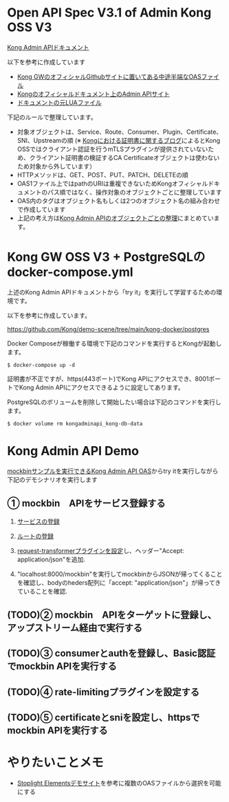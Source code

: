 # Open API Spec V3.1 of Admin Kong OSS V3

[Kong Admin APIドキュメント](https://david3080.github.io/kongadminapi)

以下を参考に作成しています
- [Kong GWのオフィシャルGithubサイトに置いてある中途半端なOASファイル](https://github.com/Kong/kong/blob/master/kong-admin-api.yml)
- [Kongのオフィシャルドキュメント上のAdmin APIサイト](https://docs.konghq.com/gateway/3.0.x/admin-api)
- [ドキュメントの元LUAファイル](https://github.com/Kong/kong/blob/master/autodoc/admin-api/data/admin-api.lua)

下記のルールで整理しています。
- 対象オブジェクトは、Service、Route、Consumer、Plugin、Certificate、SNI、Upstreamの順
(※ [Kongにおける証明書に関するブログ](https://konghq.com/blog/mutual-tls-api-gateway)によるとKong OSSではクライアント認証を行うmTLSプラグインが提供されていないため、クライアント証明書の検証するCA Certificateオブジェクトは使わないため対象から外しています）
- HTTPメソッドは、GET、POST、PUT、PATCH、DELETEの順
- OAS1ファイル上ではpathのURIは重複できないためKongオフィシャルドキュメントのパス順ではなく、操作対象のオブジェクトごとに整理しています
- OAS内のタグはオブジェクト名もしくは2つのオブジェクト名の組み合わせで作成しています
- 上記の考え方は[Kong Admin APIのオブジェクトごとの整理](./APIList.md)にまとめています。

# Kong GW OSS V3 + PostgreSQLのdocker-compose.yml

上述のKong Admin APIドキュメントから「try it」を実行して学習するための環境です。

以下を参考に作成しています。

https://github.com/Kong/demo-scene/tree/main/kong-docker/postgres

Docker Composeが稼働する環境で下記のコマンドを実行するとKongが起動します。

```
$ docker-compose up -d
```

証明書が不正ですが、https(443ポート)でKong APIにアクセスでき、8001ポートでKong Admin APIにアクセスできるように設定してあります。

PostgreSQLのボリュームを削除して開始したい場合は下記のコマンドを実行します。
```
$ docker volume rm kongadminapi_kong-db-data
```

# Kong Admin API Demo
[mockbinサンプルを実行できるKong Admin API OAS](https://david3080.github.io/kongadminapi/mockbin.html)からtry itを実行しながら下記のデモシナリオを実行します

## ① mockbin　APIをサービス登録する
1. [サービスの登録](https://david3080.github.io/kongadminapi/mockbin.html#/operations/1-2_create-service)
2. [ルートの登録](https://david3080.github.io/kongadminapi/mockbin.html#/operations/2-8_create-route-associated-to-a-specific-service)

3. [request-transformerプラグインを設定](https://david3080.github.io/kongadminapi/mockbin.html#/operations/4-8_create-plugin-associated-to-a-specific-service)し、ヘッダー"Accept: application/json"を追加.

4. "localhost:8000/mockbin"を実行してmockbinからJSONが帰ってくることを確認し、bodyのheders配列に「accept: "application/json"」が帰ってきていることを確認.

## (TODO)② mockbin　APIをターゲットに登録し、アップストリーム経由で実行する
## (TODO)③ consumerとauthを登録し、Basic認証でmockbin APIを実行する
## (TODO)④ rate-limitingプラグインを設定する
## (TODO)⑤ certificateとsniを設定し、httpsでmockbin APIを実行する

# やりたいことメモ
- [Stoplight Elementsデモサイト](https://elements-demo.stoplight.io/#/)を参考に複数のOASファイルから選択を可能にする
